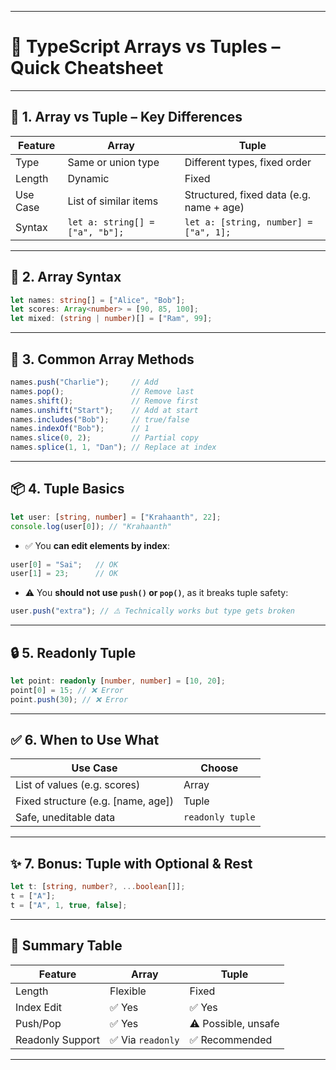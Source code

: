 
---

# 📘 TypeScript Arrays vs Tuples – Quick Cheatsheet

---

## 🔁 1. **Array vs Tuple – Key Differences**

| Feature  | **Array**                       | **Tuple**                                |
| -------- | ------------------------------- | ---------------------------------------- |
| Type     | Same or union type              | Different types, fixed order             |
| Length   | Dynamic                         | Fixed                                    |
| Use Case | List of similar items           | Structured, fixed data (e.g. name + age) |
| Syntax   | `let a: string[] = ["a", "b"];` | `let a: [string, number] = ["a", 1];`    |

---

## 🧠 2. **Array Syntax**

```ts
let names: string[] = ["Alice", "Bob"];
let scores: Array<number> = [90, 85, 100];
let mixed: (string | number)[] = ["Ram", 99];
```

---

## 🔧 3. **Common Array Methods**

```ts
names.push("Charlie");     // Add
names.pop();               // Remove last
names.shift();             // Remove first
names.unshift("Start");    // Add at start
names.includes("Bob");     // true/false
names.indexOf("Bob");      // 1
names.slice(0, 2);         // Partial copy
names.splice(1, 1, "Dan"); // Replace at index
```

---

## 📦 4. **Tuple Basics**

```ts
let user: [string, number] = ["Krahaanth", 22];
console.log(user[0]); // "Krahaanth"
```

* ✅ You **can edit elements by index**:

```ts
user[0] = "Sai";   // OK
user[1] = 23;      // OK
```

* ⚠️ You **should not use `push()` or `pop()`**, as it breaks tuple safety:

```ts
user.push("extra"); // ⚠️ Technically works but type gets broken
```

---

## 🔒 5. **Readonly Tuple**

```ts
let point: readonly [number, number] = [10, 20];
point[0] = 15; // ❌ Error
point.push(30); // ❌ Error
```

---

## ✅ 6. **When to Use What**

| Use Case                            | Choose           |
| ----------------------------------- | ---------------- |
| List of values (e.g. scores)        | Array            |
| Fixed structure (e.g. \[name, age]) | Tuple            |
| Safe, uneditable data               | `readonly tuple` |

---

## ✨ 7. **Bonus: Tuple with Optional & Rest**

```ts
let t: [string, number?, ...boolean[]];
t = ["A"];
t = ["A", 1, true, false];
```

---

## 📌 Summary Table

| Feature          | Array            | Tuple               |
| ---------------- | ---------------- | ------------------- |
| Length           | Flexible         | Fixed               |
| Index Edit       | ✅ Yes            | ✅ Yes               |
| Push/Pop         | ✅ Yes            | ⚠️ Possible, unsafe |
| Readonly Support | ✅ Via `readonly` | ✅ Recommended       |

---

